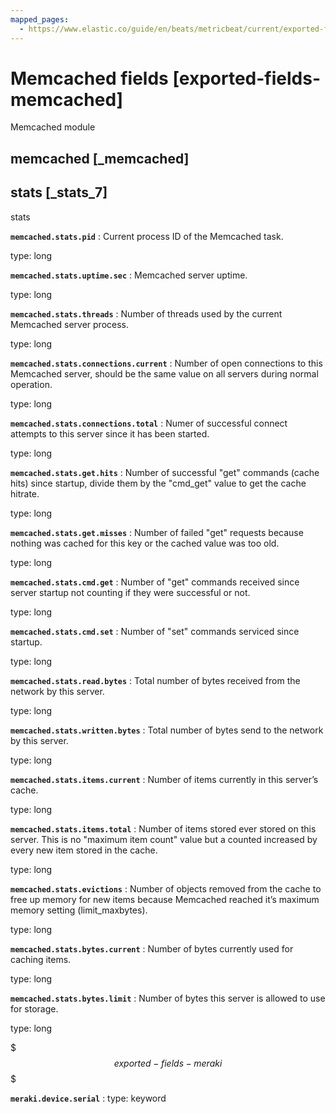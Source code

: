 ```yaml
---
mapped_pages:
  - https://www.elastic.co/guide/en/beats/metricbeat/current/exported-fields-memcached.html
---
```


# Memcached fields [exported-fields-memcached]

Memcached module


## memcached [_memcached]


## stats [_stats_7]

stats

**`memcached.stats.pid`**
:   Current process ID of the Memcached task.

type: long


**`memcached.stats.uptime.sec`**
:   Memcached server uptime.

type: long


**`memcached.stats.threads`**
:   Number of threads used by the current Memcached server process.

type: long


**`memcached.stats.connections.current`**
:   Number of open connections to this Memcached server, should be the same value on all servers during normal operation.

type: long


**`memcached.stats.connections.total`**
:   Numer of successful connect attempts to this server since it has been started.

type: long


**`memcached.stats.get.hits`**
:   Number of successful "get" commands (cache hits) since startup, divide them by the "cmd_get" value to get the cache hitrate.

type: long


**`memcached.stats.get.misses`**
:   Number of failed "get" requests because nothing was cached for this key or the cached value was too old.

type: long


**`memcached.stats.cmd.get`**
:   Number of "get" commands received since server startup not counting if they were successful or not.

type: long


**`memcached.stats.cmd.set`**
:   Number of "set" commands serviced since startup.

type: long


**`memcached.stats.read.bytes`**
:   Total number of bytes received from the network by this server.

type: long


**`memcached.stats.written.bytes`**
:   Total number of bytes send to the network by this server.

type: long


**`memcached.stats.items.current`**
:   Number of items currently in this server’s cache.

type: long


**`memcached.stats.items.total`**
:   Number of items stored ever stored on this server. This is no "maximum item count" value but a counted increased by every new item stored in the cache.

type: long


**`memcached.stats.evictions`**
:   Number of objects removed from the cache to free up memory for new items because Memcached reached it’s maximum memory setting (limit_maxbytes).

type: long


**`memcached.stats.bytes.current`**
:   Number of bytes currently used for caching items.

type: long


**`memcached.stats.bytes.limit`**
:   Number of bytes this server is allowed to use for storage.

type: long


$$$exported-fields-meraki$$$

**`meraki.device.serial`**
:   type: keyword


